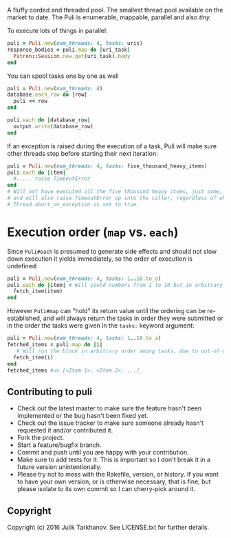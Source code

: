 A fluffy corded and threaded pool. The smallest thread pool available on the market to date.
The Puli is enumerable, mappable, parallel and also _tiny._

To execute lots of things in parallel:

```ruby
puli = Puli.new(num_threads: 4, tasks: uris)
response_bodies = puli.map do |uri_task|
  Patron::Session.new.get(uri_task).body
end
```
 
You can spool tasks one by one as well
 
```ruby
puli = Puli.new(num_threads: 4)
database.each_row do |row|
  puli << row
end

puli.each do |database_row|
  output.write(database_row)
end
```
 
 If an exception is raised during the execution of a task, Puli will make sure other threads stop before starting
 their next iteration:

```ruby
puli = Puli.new(num_threads: 4, tasks: five_thousand_heavy_items)
puli.each do |item|
  #..... raise TimeoutError
end
# Will not have executed all the five thousand heavy items, just some,
# and will also raise TimeoutError up into the caller, regardless of whether
# Thread.abort_on_exception is set to true.
```

# Execution order (`map` vs. `each`)

Since `Puli#each` is presumed to generate side effects and should not slow down execution it yields immediately, so
the order of execution is undefined:

```ruby
puli = Puli.new(num_threads: 4, tasks: 1..10.to_a)
puli.each do |item| # Will yield numbers from 1 to 10 but in arbitrary order
  fetch_item(item)
end
```

However `Puli#map` can "hold" its return value until the ordering can be re-established, and will always return
the tasks in order they were submitted or in the order the tasks were given in the `tasks:` keyword argument:


```ruby
puli = Puli.new(num_threads: 4, tasks: 1..10.to_a)
fetched_items = puli.map do |i|
   # Will run the block in arbitrary order among tasks, due to out-of-order execution
  fetch_item(i)
end
fetched_items #=> [<Item 1>, <Item 2>, ...]_
```

## Contributing to puli
 
* Check out the latest master to make sure the feature hasn't been implemented or the bug hasn't been fixed yet.
* Check out the issue tracker to make sure someone already hasn't requested it and/or contributed it.
* Fork the project.
* Start a feature/bugfix branch.
* Commit and push until you are happy with your contribution.
* Make sure to add tests for it. This is important so I don't break it in a future version unintentionally.
* Please try not to mess with the Rakefile, version, or history. If you want to have your own version, or is otherwise necessary, that is fine, but please isolate to its own commit so I can cherry-pick around it.

## Copyright

Copyright (c) 2016 Julik Tarkhanov. See LICENSE.txt for
further details.

